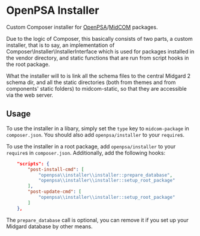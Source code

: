 OpenPSA Installer
=================

Custom Composer installer for [OpenPSA](http://openpsa2.org)/[MidCOM](http://midgard-project.org/midcom/) packages. 

Due to the logic of Composer, this basically consists of two parts, 
a custom installer, that is to say, an implementation of Composer\Installer\InstallerInterface which is used for 
packages installed in the vendor directory, and static functions that are run from script hooks in the root package.

What the installer will to is link all the schema files to the central Midgard 2 schema dir, and all the static 
directories (both from themes and from components' static folders) to midcom-static, so that they are accessible via 
the web server.


Usage
-----
To use the installer in a libary, simply set the ``type`` key to ``midcom-package`` in ``composer.json``. You should 
also add ``openpsa/installer`` to your ``require``s.

To use the installer in a root package, add ``openpsa/installer`` to your ``require``s in ``composer.json``. 
Additionally, add the following hooks:

```json
    "scripts": {
        "post-install-cmd": [
            "openpsa\\installer\\installer::prepare_database",
            "openpsa\\installer\\installer::setup_root_package"
        ],
        "post-update-cmd": [
            "openpsa\\installer\\installer::setup_root_package"
        ]
    },
```

The ``prepare_database`` call is optional, you can remove it if you set up your Midgard database by other means.
